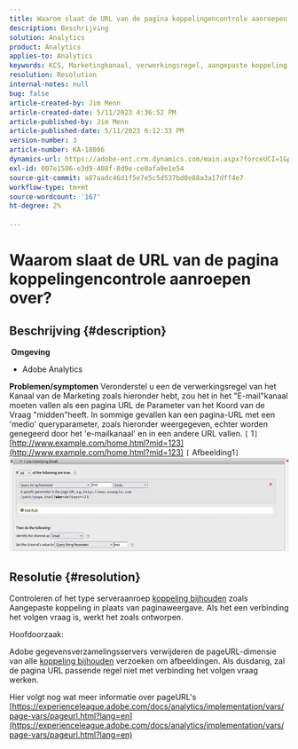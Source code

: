 ```yaml
---
title: Waarom slaat de URL van de pagina koppelingencontrole aanroepen over?
description: Beschrijving
solution: Analytics
product: Analytics
applies-to: Analytics
keywords: KCS, Marketingkanaal, verwerkingsregel, aangepaste koppeling, URL, overslaan, aanroepen bijhouden, pagina, Veelgestelde vragen
resolution: Resolution
internal-notes: null
bug: false
article-created-by: Jim Menn
article-created-date: 5/11/2023 4:36:52 PM
article-published-by: Jim Menn
article-published-date: 5/11/2023 6:12:33 PM
version-number: 3
article-number: KA-18006
dynamics-url: https://adobe-ent.crm.dynamics.com/main.aspx?forceUCI=1&pagetype=entityrecord&etn=knowledgearticle&id=fa97f106-1af0-ed11-8849-6045bd006295
exl-id: 007e1506-e3d9-408f-8d9e-ce0afa9e1e54
source-git-commit: a87aadc46d1f5e7e5c5d537bd0e88a3a17dff4e7
workflow-type: tm+mt
source-wordcount: '167'
ht-degree: 2%

---
```


# Waarom slaat de URL van de pagina koppelingencontrole aanroepen over?

## Beschrijving {#description}

<b> Omgeving</b>
- Adobe Analytics



<b>Problemen/symptomen</b>
Veronderstel u een de verwerkingsregel van het Kanaal van de Marketing zoals hieronder hebt, zou het in het &quot;E-mail&quot;kanaal moeten vallen als een pagina URL de Parameter van het Koord van de Vraag &quot;midden&quot;heeft.
In sommige gevallen kan een pagina-URL met een &#39;medio&#39; queryparameter, zoals hieronder weergegeven, echter worden genegeerd door het &#39;e-mailkanaal&#39; en in een andere URL vallen.
`[` 1`]`  [http://www.example.com/home.html?mid=123](http://www.example.com/home.html?mid=123)
`[` Afbeelding1`]`
![](assets/___fb97f106-1af0-ed11-8849-6045bd006295___.png)


## Resolutie {#resolution}




Controleren of het type serveraanroep [koppeling bijhouden](https://experienceleague.adobe.com/docs/analytics/implementation/vars/functions/tl-method.html?lang=en) zoals Aangepaste koppeling in plaats van paginaweergave. Als het een verbinding het volgen vraag is, werkt het zoals ontworpen.





Hoofdoorzaak:

Adobe gegevensverzamelingsservers verwijderen de pageURL-dimensie van alle [koppeling bijhouden](https://experienceleague.adobe.com/docs/analytics/implementation/vars/functions/tl-method.html?lang=en) verzoeken om afbeeldingen. Als dusdanig, zal de pagina URL passende regel niet met verbinding het volgen vraag werken.

Hier volgt nog wat meer informatie over pageURL&#39;s [https://experienceleague.adobe.com/docs/analytics/implementation/vars/page-vars/pageurl.html?lang=en](https://experienceleague.adobe.com/docs/analytics/implementation/vars/page-vars/pageurl.html?lang=en)
